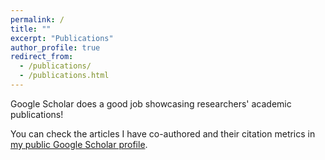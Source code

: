 ```yaml
---
permalink: /
title: ""
excerpt: "Publications"
author_profile: true
redirect_from: 
  - /publications/
  - /publications.html
---
```


Google Scholar does a good job showcasing researchers' academic publications! 

You can check the articles I have co-authored and their citation metrics in [my public Google Scholar profile](https://scholar.google.com/citations?user=jNLffNcAAAAJ&hl=es).
